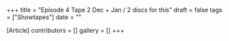 +++
title = "Episode 4 Tape 2 Dec + Jan / 2 discs for this"
draft = false
tags = ["Showtapes"]
date = ""

[Article]
contributors = []
gallery = []
+++